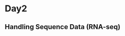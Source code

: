 # Day2

## Handling Sequence Data (RNA-seq)

<object data="../assets/IBB2022v2.pdf" width="1000" height="500"></object>
